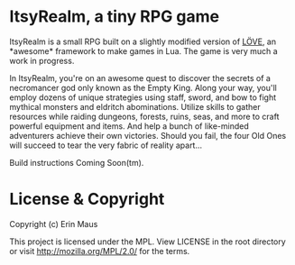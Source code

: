 # ItsyRealm, a tiny RPG game

ItsyRealm is a small RPG built on a slightly modified version of [LÖVE](http://love2d.org), an \*awesome\* framework to make games in Lua. The game is very much a work in progress.

In ItsyRealm, you're on an awesome quest to discover the secrets of a necromancer god only known as the Empty King. Along your way, you'll employ dozens of unique strategies using staff, sword, and bow to fight mythical monsters and eldritch abominations. Utilize skills to gather resources while raiding dungeons, forests, ruins, seas, and more to craft powerful equipment and items. And help a bunch of like-minded adventurers achieve their own victories. Should you fail, the four Old Ones will succeed to tear the very fabric of reality apart...

Build instructions Coming Soon(tm).

# License & Copyright

Copyright (c) Erin Maus

This project is licensed under the MPL. View LICENSE in the root directory or
visit http://mozilla.org/MPL/2.0/ for the terms.
